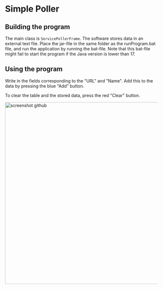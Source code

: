 # Simple Poller

## Building the program

The main class is ```ServicePollerFrame```. The software stores data in an external text file. Place the jar-file in the same folder as the runProgram.bat file, and run the application by running the bat-file. Note that this bat-file might fail to start the program if the Java version is lower than 17.

## Using the program
Write in the fields corresponding to the "URL" and "Name". Add this to the data by pressing the blue "Add" button.

To clear the table and the stored data, press the red "Clear" button.

<img width="600" alt="screenshot github" src="https://user-images.githubusercontent.com/35288746/137106473-3470ce7b-7941-40a2-995c-ee589a1697c6.PNG">
